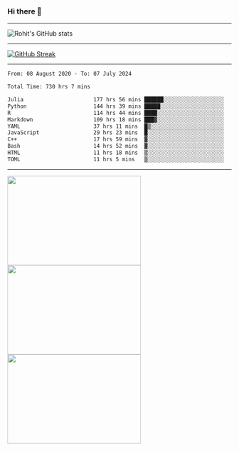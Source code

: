 ### Hi there 👋

<hr/>

![Rohit's GitHub stats](https://github-readme-stats.vercel.app/api?username=RohitRathore1&show_icons=true&theme=transparent)

<hr/>

[![GitHub Streak](http://github-readme-streak-stats.herokuapp.com?user=RohitRathore1&theme=dark&mode=weekly)](https://git.io/streak-stats)

<hr/>

<!--START_SECTION:waka-->

```txt
From: 08 August 2020 - To: 07 July 2024

Total Time: 730 hrs 7 mins

Julia                      177 hrs 56 mins ██████░░░░░░░░░░░░░░░░░░░   24.37 %
Python                     144 hrs 39 mins █████░░░░░░░░░░░░░░░░░░░░   19.81 %
R                          114 hrs 44 mins ████░░░░░░░░░░░░░░░░░░░░░   15.72 %
Markdown                   109 hrs 18 mins ███▓░░░░░░░░░░░░░░░░░░░░░   14.97 %
YAML                       37 hrs 11 mins  █▒░░░░░░░░░░░░░░░░░░░░░░░   05.09 %
JavaScript                 29 hrs 23 mins  █░░░░░░░░░░░░░░░░░░░░░░░░   04.02 %
C++                        17 hrs 59 mins  ▓░░░░░░░░░░░░░░░░░░░░░░░░   02.46 %
Bash                       14 hrs 52 mins  ▓░░░░░░░░░░░░░░░░░░░░░░░░   02.04 %
HTML                       11 hrs 18 mins  ▒░░░░░░░░░░░░░░░░░░░░░░░░   01.55 %
TOML                       11 hrs 5 mins   ▒░░░░░░░░░░░░░░░░░░░░░░░░   01.52 %
```

<!--END_SECTION:waka-->

<hr/>

<p>
  <img src="https://wakatime.com/share/@TeAmp0is0N/0205e68a-e5ed-48bf-b870-3c94c1fa77d3.svg" width="300" height="200">
  <img src="https://wakatime.com/share/@TeAmp0is0N/3935ee43-08a3-493e-8b95-60c1f9204b15.svg" width="300" height="200">
  <img src="https://wakatime.com/share/@TeAmp0is0N/8717aacc-7340-44e0-abb1-987dc9823fcd.svg" width="300" height="200">
</p>




